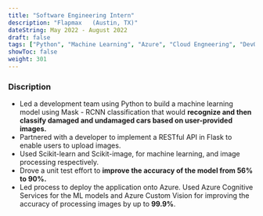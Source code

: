 ```yaml
---
title: "Software Engineering Intern"
description: "Flapmax	(Austin, TX)"
dateString: May 2022 - August 2022
draft: false
tags: ["Python", "Machine Learning", "Azure", "Cloud Engneering", "DevOps"]
showToc: false
weight: 301
--- 
```

### Discription
- Led a development team using Python to build a machine learning model using Mask - RCNN classification that would **recognize and then classify damaged and undamaged cars based on user-provided images.** 
- Partnered with a developer to implement a RESTful API in Flask to enable users to upload images.
- Used Scikit-learn and Scikit-image, for machine learning, and image processing respectively. 
- Drove a unit test effort to **improve the accuracy of the model from 56% to 90%.**
- Led process to deploy the application onto Azure. Used Azure Cognitive Services for the ML models and Azure Custom Vision for improving the accuracy of processing images by up to **99.9%**.